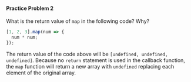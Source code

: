 #### Practice Problem 2

What is the return value of `map` in the following code? Why?

```js
[1, 2, 3].map(num => {
  num * num;
});
```

The return value of the code above will be `[undefined, undefined, undefined]`.  Because no `return` statement is used in the callback function, the `map` function will return a new array with `undefined` replacing each element of the original array.

